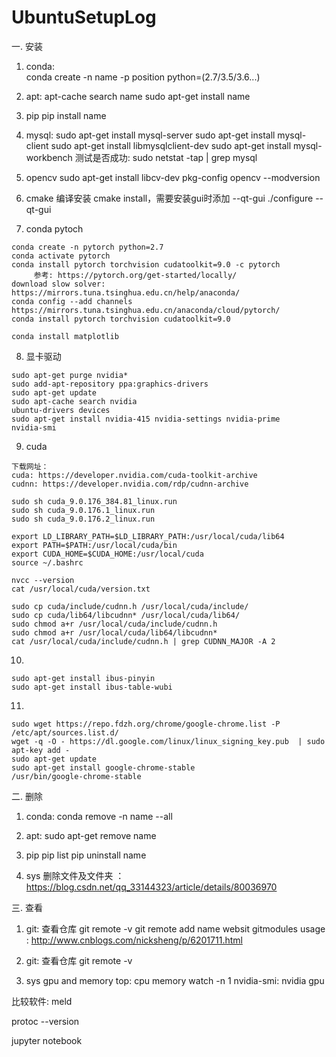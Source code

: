 # UbuntuSetupLog


一. 安装
  1. conda:  
    conda create -n name -p position python=(2.7/3.5/3.6...)

  2. apt:
    apt-cache search name
    sudo apt-get install name
    
  3. pip
    pip install name
    
  4. mysql:
    sudo apt-get install mysql-server
    sudo apt-get install mysql-client
    sudo apt-get install libmysqlclient-dev
    sudo apt-get install mysql-workbench
    测试是否成功: sudo netstat -tap | grep mysql

  5. opencv
    sudo apt-get install libcv-dev
    pkg-config opencv --modversion

  6. cmake 编译安装
    cmake install，需要安装gui时添加 --qt-gui
    ./configure --qt-gui

  7. conda pytoch
  
    conda create -n pytorch python=2.7
    conda activate pytorch
    conda install pytorch torchvision cudatoolkit=9.0 -c pytorch
         参考: https://pytorch.org/get-started/locally/
    download slow solver: https://mirrors.tuna.tsinghua.edu.cn/help/anaconda/
    conda config --add channels https://mirrors.tuna.tsinghua.edu.cn/anaconda/cloud/pytorch/
    conda install pytorch torchvision cudatoolkit=9.0
    
    conda install matplotlib
    
    
  8. 显卡驱动
  
    sudo apt-get purge nvidia*
    sudo add-apt-repository ppa:graphics-drivers
    sudo apt-get update
    sudo apt-cache search nvidia
    ubuntu-drivers devices
    sudo apt-get install nvidia-415 nvidia-settings nvidia-prime
    nvidia-smi

   9. cuda
  
    下载网址：
    cuda: https://developer.nvidia.com/cuda-toolkit-archive
    cudnn: https://developer.nvidia.com/rdp/cudnn-archive
  
    sudo sh cuda_9.0.176_384.81_linux.run
    sudo sh cuda_9.0.176.1_linux.run
    sudo sh cuda_9.0.176.2_linux.run

    export LD_LIBRARY_PATH=$LD_LIBRARY_PATH:/usr/local/cuda/lib64
    export PATH=$PATH:/usr/local/cuda/bin
    export CUDA_HOME=$CUDA_HOME:/usr/local/cuda
    source ~/.bashrc

    nvcc --version
    cat /usr/local/cuda/version.txt

    sudo cp cuda/include/cudnn.h /usr/local/cuda/include/
    sudo cp cuda/lib64/libcudnn* /usr/local/cuda/lib64/
    sudo chmod a+r /usr/local/cuda/include/cudnn.h
    sudo chmod a+r /usr/local/cuda/lib64/libcudnn*
    cat /usr/local/cuda/include/cudnn.h | grep CUDNN_MAJOR -A 2

  10. 
    sudo apt-get install ibus-pinyin
    sudo apt-get install ibus-table-wubi
    
  11. 
    sudo wget https://repo.fdzh.org/chrome/google-chrome.list -P /etc/apt/sources.list.d/
    wget -q -O - https://dl.google.com/linux/linux_signing_key.pub  | sudo apt-key add -
    sudo apt-get update
    sudo apt-get install google-chrome-stable
    /usr/bin/google-chrome-stable

二. 删除
  1. conda:
    conda remove -n name --all
    
  2. apt:
    sudo apt-get remove name
    
  3. pip
    pip list
    pip uninstall name
    
  4. sys 删除文件及文件夹 ： https://blog.csdn.net/qq_33144323/article/details/80036970
  


三. 查看
  1. git: 查看仓库
    git remote -v
    git remote add name websit
    gitmodules usage : http://www.cnblogs.com/nicksheng/p/6201711.html
        
  2. git: 查看仓库
    git remote -v
    
  3. sys gpu and memory
    top: cpu memory
    watch -n 1 nvidia-smi: nvidia gpu
    
  比较软件: meld

  protoc --version

  jupyter notebook
    
    
    
